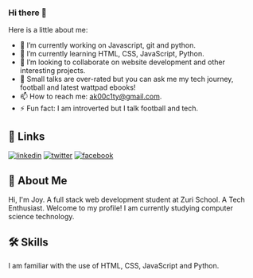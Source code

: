 ### Hi there 👋

Here is a little about me:

- 🔭 I’m currently working on Javascript, git and python.
- 🌱 I’m currently learning HTML, CSS, JavaScript, Python.
- 👯 I’m looking to collaborate on website development and other interesting projects.
- 💬 Small talks are over-rated but you can ask me my tech journey, football and latest wattpad ebooks!
- 📫 How to reach me: ak00c1ty@gmail.com.
- ⚡ Fun fact: I am introverted but I talk football and tech.


## 🔗 Links
[![linkedin](https://img.shields.io/badge/linkedin-0A66C2?style=for-the-badge&logo=linkedin&logoColor=white)](https://www.linkedin.com/in/chineye-ugbo-b26a79209)
[![twitter](https://img.shields.io/badge/twitter-1DA1F2?style=for-the-badge&logo=twitter&logoColor=white)](https://twitter.com/RealAkocity)
[![facebook](https://img.shields.io/badge/facebook-1DA1F2?style=for-the-badge&logo=facebook&logoColor=white)](https://facebook.com/ugbo.akuzie)


## 🚀 About Me
Hi, I'm Joy. A full stack web development student at Zuri School. A Tech Enthusiast. Welcome to my profile!
I am currently studying computer science technology.

## 🛠 Skills
 I am familiar with the use of HTML, CSS, JavaScript and Python.


